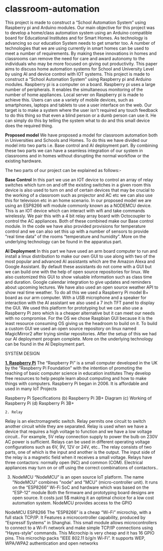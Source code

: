 # classroom-automation
This project is made to construct a “School Automation System” using Raspberry pi and Arduino modules.
Our main objective for this project was to develop a home/class automation system using an Arduino compatible board for Educational Institutes and for Smart Homes. As technology is advancing so our education System needs to get smarter too. A number of technologies that we are using currently in smart homes can be used to meet a number of requirements. By making these innovations in homes and classrooms can remove the need for care and award autonomy to the individuals who may be more focused on giving out productivity. This paper aims to discuss home automation systems for School and University Level by using AI and device control with IOT systems.
This project is made to construct a “School Automation System” using Raspberry pi and Arduino modules. Raspberry pi is a computer on a board. Raspberry pi uses a large number of peripherals. It enables the simultaneous monitoring of the number of home appliances. Local server on Raspberry pi is made to achieve this. Users can use a variety of mobile devices, such as smartphones, laptops and tablets to use a user interface on the web. Our target is to make a system where the user isn't required any touch feedback to do this thing so that even a blind person or a dumb person can use it. He can simply do this by telling the system what to do and this small device does the required thing.

**Proposed model**
We have proposed a model for classroom automation both in Universities and Schools and Homes. To do this we have divided our model into two parts i.e. Base control and AI deployment part. By combining these two parts we can have a seamless integration of our system in classrooms and in homes without disrupting the normal workflow or the existing hardware.

The two parts of our project can be explained as follows:-

**Base Control**
In this part we use an IOT device to control an array of relay switches which turn on and off the existing switches in a given room this device is also used to turn on and of certain devices that may be crucial to the working of a classroom such as projector and AC etc we can also use this for television etc in an home scenario. In our proposed model we are using an ESP8266 wifi module commonly known as a NODEMCU device. This is an IOT device which can interact with wifi and take commands wirelessly. We pair this with a 4 bit relay array board with Octocoupler to control the AC appliances. Both of these combined make our Base control module. In the code we have also provided provisions for temperature control and we can also set this up with a number of sensors to provide “real time data” of the rooms “temperature and humidity”. More on the underlying technology can be found in the apparatus part.


**AI Deployment**
In this part we have used an arm board computer to run and install a linux distribution to make our own GUI to use along with two of the most popular and advanced AI assistants which are the Amazon Alexa and Google Assistant. By default these assistants do not come with a GUI but we can build one with the help of open source repositories for linux. We also customized this GUI to show valuable information such as class time and duration. Google calendar integration to give updates and reminders about upcoming lectures. We have also used an open source weather API to show real time weather. To do all this we used a Raspberry Pi model B+ board as our arm computer. With a USB microphone and a speaker for interaction with the AI assistant we also used a 7 inch TFT panel to display the GUI. We used this platform for prototyping but we can also use a Raspberry Pi zero which is a cheaper alternative but it can meet our needs with no compromise. For the OS we chose Raspbian GUI because it is the least resource consuming OS giving us the headroom to build on it. To build a custom GUI we used an open source repository on linux named MagicMirror2 after trying similar repositories. After the setup of this we had our AI deployment program complete. More on the underlying technology can be found in the AI Deployment part.


SYSTEM DESIGN

[**1. Raspberry Pi**](https://www.raspberrypi.org/)
The “Raspberry Pi” is a small computer developed in the UK by the “Raspberry Pi Foundation” with the intention of promoting the teaching of basic computer science in education institutes They develop free resources to help people learn about computing and how to make things with computers. Raspberry Pi began in 2006. It is affordable and used in many IoT Projects





Raspberry Pi Specifications (b) Raspberry Pi 3B+ Diagram (c) Working of Raspberry Pi (d) Raspberry Pi 3B+

 	2. Relay
Relay is an electromagnetic switch. Relay permits one circuit to switch another circuit while they are separated. Relay is used when we have a device that requires a high voltage to function and we have a low voltage circuit.. For example, 5V relay connection supply to power the bulb on 230V AC power is sufficient. Relays can be used in different operating voltage configurations such as 6V, 9V, 12V or 24V, etc.. The relay consists of two parts, one of which is the input and another is the output. The input side of the relay is a magnetic field  when it receives a small voltage. Relays have three contactors: normally open (NC) and common (COM). Electrical appliances may turn on or off using the correct combinations of contactors.. 


3. NodeMCU
“NodeMCU” is an open source IoT platform. The name "NodeMCU" combines "node" and "MCU" (micro-controller unit). It runs on the “ESP8266” Wi-Fi SoC and hardware which was based on the “ESP-12” module Both the firmware and prototyping board designs are open source. It costs just 5$ making it an optimal choice for a low cost automation system. NodeMCU provides access to the GPIO 

  
NodeMCU
ESP8266
The “ESP8266” is a cheap “Wi-Fi” microchip, with a full stack TCP/IP. It Features a microcontroller capability, produced by “Espressif Systems” in Shanghai. This small module allows microcontrollers to connect to a Wi-Fi network and make simple TCP/IP connections using “Hayes-style” commands. This Microchip is very cheap and it has 16 GPIO pins. This microchip packs “IEEE 802.11 b/g/n Wi-Fi”. It supports WEP, WPA/WPA2 authentication and open networks
